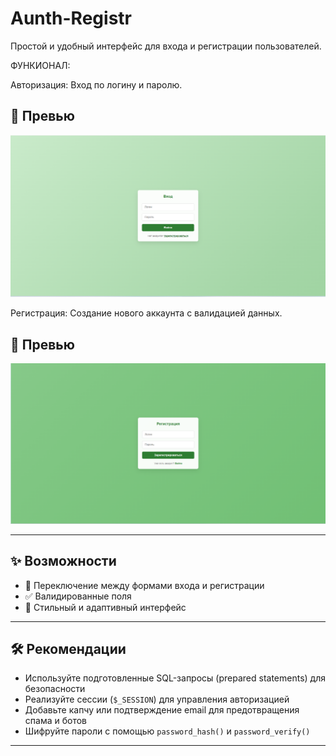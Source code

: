 # Aunth-Registr
Простой и удобный интерфейс для входа и регистрации пользователей.

ФУНКИОНАЛ:

Авторизация: Вход по логину и паролю.
## 📸 Превью
![Preview](./Aunth.png)

Регистрация: Создание нового аккаунта с валидацией данных.
## 📸 Превью
![Preview](./Registr.png)

---

## ✨ Возможности

- 🔄 Переключение между формами входа и регистрации
- ✅ Валидированные поля
- 🎨 Стильный и адаптивный интерфейс

---

## 🛠 Рекомендации

- Используйте подготовленные SQL-запросы (prepared statements) для безопасности
- Реализуйте сессии (`$_SESSION`) для управления авторизацией
- Добавьте капчу или подтверждение email для предотвращения спама и ботов
- Шифруйте пароли с помощью `password_hash()` и `password_verify()`
---
